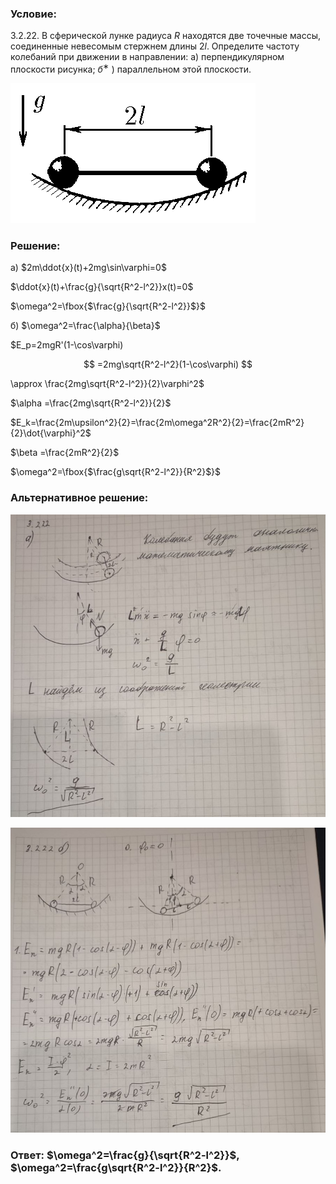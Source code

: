 ###  Условие:

$3.2.22.$ В сферической лунке радиуса $R$ находятся две точечные массы, соединенные невесомым стержнем длины $2l$. Определите частоту колебаний при движении в направлении: а) перпендикулярном плоскости рисунка; $б^ ∗$ ) параллельном этой плоскости.

![|392x224, 67%](../../img/3.2.22/3.2.22.png)

###  Решение:

а) $2m\ddot{x}(t)+2mg\sin\varphi=0$

$\ddot{x}(t)+\frac{g}{\sqrt{R^2-l^2}}x(t)=0$

$\omega^2=\fbox{$\frac{g}{\sqrt{R^2-l^2}}$}$

б) $\omega^2=\frac{\alpha}{\beta}$

$E_p=2mgR'(1-\cos\varphi)

$$
=2mg\sqrt{R^2-l^2}(1-\cos\varphi)
$$

\approx \frac{2mg\sqrt{R^2-l^2}}{2}\varphi^2$

$\alpha =\frac{2mg\sqrt{R^2-l^2}}{2}$

$E_k=\frac{2m\upsilon^2}{2}=\frac{2m\omega^2R^2}{2}=\frac{2mR^2}{2}\dot{\varphi}^2$

$\beta =\frac{2mR^2}{2}$

$\omega^2=\fbox{$\frac{g\sqrt{R^2-l^2}}{R^2}$}$

###  Альтернативное решение:

![|880x846, 67%](../../img/3.2.22/01.jpg)

![|897x868, 67%](../../img/3.2.22/02.jpg)

###  Ответ: $\omega^2=\frac{g}{\sqrt{R^2-l^2}}$, $\omega^2=\frac{g\sqrt{R^2-l^2}}{R^2}$.